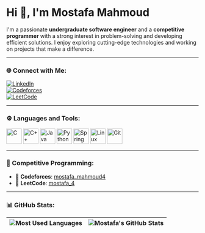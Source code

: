 # Hi 👋, I'm Mostafa Mahmoud

I'm a passionate **undergraduate software engineer** and a **competitive programmer** with a strong interest in problem-solving and developing efficient solutions. I enjoy exploring cutting-edge technologies and working on projects that make a difference. 

---

### 🌐 Connect with Me:
[![LinkedIn](https://img.shields.io/badge/-LinkedIn-0077B5?style=flat&logo=linkedin&logoColor=white)](https://www.linkedin.com/in/mostafa-mahmoud-063073266/)  
[![Codeforces](https://img.shields.io/badge/-Codeforces-FE7A16?style=flat&logo=codeforces&logoColor=white)](https://codeforces.com/profile/mostafa_mahmoud4)  
[![LeetCode](https://img.shields.io/badge/-LeetCode-FFA116?style=flat&logo=leetcode&logoColor=black)](https://leetcode.com/u/mostafa_4/)

---

### ⚙️ Languages and Tools:
<p>
  <img src="https://cdn.jsdelivr.net/gh/devicons/devicon/icons/c/c-original.svg" alt="C" width="40" height="40"/>
  <img src="https://cdn.jsdelivr.net/gh/devicons/devicon/icons/cplusplus/cplusplus-original.svg" alt="C++" width="40" height="40"/>
  <img src="https://cdn.jsdelivr.net/gh/devicons/devicon/icons/java/java-original.svg" alt="Java" width="40" height="40"/>
  <img src="https://cdn.jsdelivr.net/gh/devicons/devicon/icons/python/python-original.svg" alt="Python" width="40" height="40"/>
  <img src="https://cdn.jsdelivr.net/gh/devicons/devicon/icons/spring/spring-original-wordmark.svg" alt="Spring" width="40" height="40"/>
  <img src="https://cdn.jsdelivr.net/gh/devicons/devicon/icons/linux/linux-original.svg" alt="Linux" width="40" height="40"/>
  <img src="https://cdn.jsdelivr.net/gh/devicons/devicon/icons/git/git-original.svg" alt="Git" width="40" height="40"/>
</p>

---

### 🎯 Competitive Programming:
- 🌟 **Codeforces**: [mostafa_mahmoud4](https://codeforces.com/profile/mostafa_mahmoud4)  
- 🧩 **LeetCode**: [mostafa_4](https://leetcode.com/u/mostafa_4/)  

---

### 📊 GitHub Stats:
| ![Most Used Languages](https://github-readme-stats.vercel.app/api/top-langs/?username=mode4a&layout=compact&theme=dark&hide_border=true&langs_count=8) | ![Mostafa's GitHub Stats](https://github-readme-stats.vercel.app/api?username=mode4a&show_icons=true&theme=dark&hide_border=true) |
|:---:|:---:|


